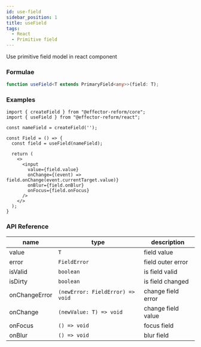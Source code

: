 ```yaml
---
id: use-field
sidebar_position: 1
title: useField
tags:
  - React
  - Primitive field
---
```


Use primitive field model in react component

### Formulae

```ts
function useField<T extends PrimaryField<any>>(field: T);
```

### Examples

```tsx
import { createField } from "@effector-reform/core";
import { useField } from "@effector-reform/react";

const nameField = createField('');

const Field = () => {
  const field = useField(nameField);

  return (
    <>
      <input
        value={field.value}
        onChange={(event) => field.onChange(event.currentTarget.value)}
        onBlur={field.onBlur}
        onFocus={field.onFocus}
      />
    </>
  );
}
```

### API Reference

| name          | type                             | description        |
|---------------|----------------------------------|--------------------|
| value         | `T`                              | field value        |
| error         | `FieldError`                     | field outer error  |
| isValid       | `boolean`                        | is field valid     |
| isDirty       | `boolean`                        | is field changed   |
| onChangeError | `(newError: FieldError) => void` | change field error |
| onChange      | `(newValue: T) => void`          | change field value |
| onFocus       | `() => void`                     | focus field        |
| onBlur        | `() => void`                     | blur field         |
